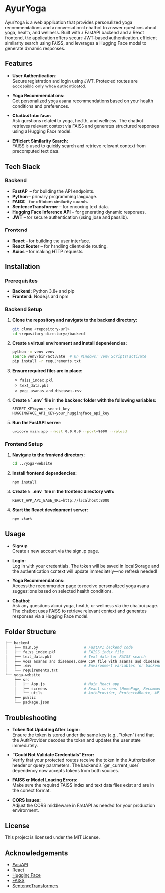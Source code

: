 # AyurYoga

AyurYoga is a web application that provides personalized yoga recommendations and a conversational chatbot to answer questions about yoga, health, and wellness. Built with a FastAPI backend and a React frontend, the application offers secure JWT-based authentication, efficient similarity search using FAISS, and leverages a Hugging Face model to generate dynamic responses.

## Features

- **User Authentication:**  
  Secure registration and login using JWT. Protected routes are accessible only when authenticated.

- **Yoga Recommendations:**  
  Get personalized yoga asana recommendations based on your health conditions and preferences.

- **Chatbot Interface:**  
  Ask questions related to yoga, health, and wellness. The chatbot retrieves relevant context via FAISS and generates structured responses using a Hugging Face model.

- **Efficient Similarity Search:**  
  FAISS is used to quickly search and retrieve relevant context from precomputed text data.

## Tech Stack

### Backend

- **FastAPI** – for building the API endpoints.
- **Python** – primary programming language.
- **FAISS** – for efficient similarity search.
- **SentenceTransformer** – for encoding text data.
- **Hugging Face Inference API** – for generating dynamic responses.
- **JWT** – for secure authentication (using jose and passlib).

### Frontend

- **React** – for building the user interface.
- **React Router** – for handling client-side routing.
- **Axios** – for making HTTP requests.


## Installation

### Prerequisites

- **Backend:** Python 3.8+ and pip
- **Frontend:** Node.js and npm

### Backend Setup

1. **Clone the repository and navigate to the backend directory:**
   ```bash
   git clone <repository-url>
   cd <repository-directory>/backend
   ```
   

2. **Create a virtual environment and install dependencies:**
   ```bash
   python -m venv venv
   source venv/bin/activate  # On Windows: venv\Scripts\activate
   pip install -r requirements.txt
   ```
   

4. **Ensure required files are in place:**
   - `faiss_index.pkl`
   - `text_data.pkl`
   - `yoga_asanas_and_diseases.csv`

6. **Create a \`.env\` file in the backend folder with the following variables:**
   ```env
   SECRET_KEY=your_secret_key
   HUGGINGFACE_API_KEY=your_huggingface_api_key
   ```
   

7. **Run the FastAPI server:**
   ```bash
   uvicorn main:app --host 0.0.0.0 --port=8000 --reload
   ```
   

### Frontend Setup

1. **Navigate to the frontend directory:**
   ```bash
   cd ../yoga-website
   ```
   

2. **Install frontend dependencies:**
   ```bash
   npm install
   ```
   

4. **Create a \`.env\` file in the frontend directory with:**
   ```env
   REACT_APP_API_BASE_URL=http://localhost:8000
   ```

6. **Start the React development server:**
   ```bash
   npm start
   ```
   

## Usage

- **Signup:**  
  Create a new account via the signup page.

- **Login:**  
  Log in with your credentials. The token will be saved in localStorage and the authentication context will update immediately—no refresh needed!

- **Yoga Recommendations:**  
  Access the recommender page to receive personalized yoga asana suggestions based on selected health conditions.

- **Chatbot:**  
  Ask any questions about yoga, health, or wellness via the chatbot page. The chatbot uses FAISS to retrieve relevant context and generates responses via a Hugging Face model.

## Folder Structure

```bash
├── backend
│   ├── main.py                     # FastAPI backend code
│   ├── faiss_index.pkl             # FAISS index file
│   ├── text_data.pkl               # Text data for FAISS search
│   ├── yoga_asanas_and_diseases.csv# CSV file with asanas and diseases
│   ├── .env                        # Environment variables for backend
│   └── requirements.txt
└── yoga-website
    ├── src
    │   ├── App.js                  # Main React app
    │   ├── screens                 # React screens (HomePage, Recommender, Chatbot, LoginScreen, SignupScreen, About)
    │   └── utils                   # AuthProvider, ProtectedRoute, API utilities
    ├── public
    └── package.json
```


## Troubleshooting

- **Token Not Updating After Login:**  
  Ensure the token is stored under the same key (e.g., "token") and that the AuthProvider decodes the token and updates the user state immediately.

- **"Could Not Validate Credentials" Error:**  
  Verify that your protected routes receive the token in the Authorization header or query parameters. The backend’s \`get_current_user\` dependency now accepts tokens from both sources.

- **FAISS or Model Loading Errors:**  
  Make sure the required FAISS index and text data files exist and are in the correct format.

- **CORS Issues:**  
  Adjust the CORS middleware in FastAPI as needed for your production environment.

## License

This project is licensed under the MIT License.

## Acknowledgements

- [FastAPI](https://fastapi.tiangolo.com/)
- [React](https://reactjs.org/)
- [Hugging Face](https://huggingface.co/)
- [FAISS](https://github.com/facebookresearch/faiss)
- [SentenceTransformers](https://www.sbert.net/)
